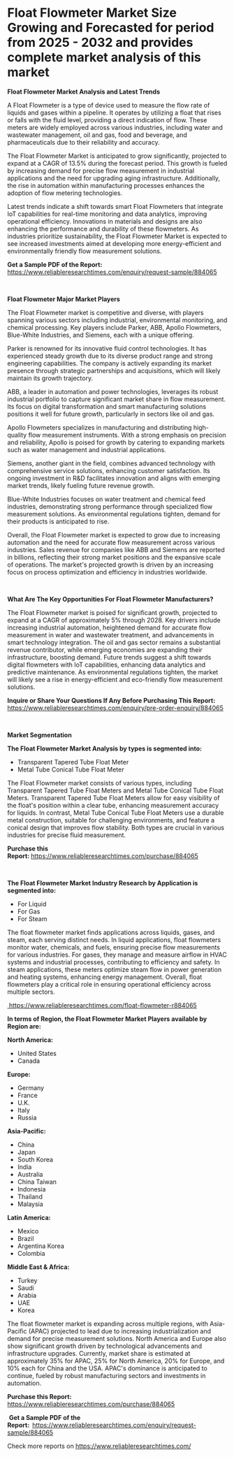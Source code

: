 <p><h1>Float Flowmeter Market Size Growing and Forecasted for period from 2025 - 2032 and provides complete market analysis of this market</h1></p><p><strong>Float Flowmeter Market Analysis and Latest Trends</strong></p>
<p><p>A Float Flowmeter is a type of device used to measure the flow rate of liquids and gases within a pipeline. It operates by utilizing a float that rises or falls with the fluid level, providing a direct indication of flow. These meters are widely employed across various industries, including water and wastewater management, oil and gas, food and beverage, and pharmaceuticals due to their reliability and accuracy.</p><p>The Float Flowmeter Market is anticipated to grow significantly, projected to expand at a CAGR of 13.5% during the forecast period. This growth is fueled by increasing demand for precise flow measurement in industrial applications and the need for upgrading aging infrastructure. Additionally, the rise in automation within manufacturing processes enhances the adoption of flow metering technologies.</p><p>Latest trends indicate a shift towards smart Float Flowmeters that integrate IoT capabilities for real-time monitoring and data analytics, improving operational efficiency. Innovations in materials and designs are also enhancing the performance and durability of these flowmeters. As industries prioritize sustainability, the Float Flowmeter Market is expected to see increased investments aimed at developing more energy-efficient and environmentally friendly flow measurement solutions.</p></p>
<p><strong>Get a Sample PDF of the Report:&nbsp;</strong> <a href="https://www.reliableresearchtimes.com/enquiry/request-sample/884065?utm_campaign=3297&utm_medium=2&utm_source=Github&utm_content=ia&utm_term=08042025&utm_id=float-flowmeter">https://www.reliableresearchtimes.com/enquiry/request-sample/884065</a></p>
<p>&nbsp;</p>
<p><strong>Float Flowmeter Major Market Players</strong></p>
<p><p>The Float Flowmeter market is competitive and diverse, with players spanning various sectors including industrial, environmental monitoring, and chemical processing. Key players include Parker, ABB, Apollo Flowmeters, Blue-White Industries, and Siemens, each with a unique offering.</p><p>Parker is renowned for its innovative fluid control technologies. It has experienced steady growth due to its diverse product range and strong engineering capabilities. The company is actively expanding its market presence through strategic partnerships and acquisitions, which will likely maintain its growth trajectory.</p><p>ABB, a leader in automation and power technologies, leverages its robust industrial portfolio to capture significant market share in flow measurement. Its focus on digital transformation and smart manufacturing solutions positions it well for future growth, particularly in sectors like oil and gas.</p><p>Apollo Flowmeters specializes in manufacturing and distributing high-quality flow measurement instruments. With a strong emphasis on precision and reliability, Apollo is poised for growth by catering to expanding markets such as water management and industrial applications.</p><p>Siemens, another giant in the field, combines advanced technology with comprehensive service solutions, enhancing customer satisfaction. Its ongoing investment in R&D facilitates innovation and aligns with emerging market trends, likely fueling future revenue growth.</p><p>Blue-White Industries focuses on water treatment and chemical feed industries, demonstrating strong performance through specialized flow measurement solutions. As environmental regulations tighten, demand for their products is anticipated to rise.</p><p>Overall, the Float Flowmeter market is expected to grow due to increasing automation and the need for accurate flow measurement across various industries. Sales revenue for companies like ABB and Siemens are reported in billions, reflecting their strong market positions and the expansive scale of operations. The market's projected growth is driven by an increasing focus on process optimization and efficiency in industries worldwide.</p></p>
<p>&nbsp;</p>
<p><strong>What Are The Key Opportunities For Float Flowmeter Manufacturers?</strong></p>
<p><p>The Float Flowmeter market is poised for significant growth, projected to expand at a CAGR of approximately 5% through 2028. Key drivers include increasing industrial automation, heightened demand for accurate flow measurement in water and wastewater treatment, and advancements in smart technology integration. The oil and gas sector remains a substantial revenue contributor, while emerging economies are expanding their infrastructure, boosting demand. Future trends suggest a shift towards digital flowmeters with IoT capabilities, enhancing data analytics and predictive maintenance. As environmental regulations tighten, the market will likely see a rise in energy-efficient and eco-friendly flow measurement solutions.</p></p>
<p><strong>Inquire or Share Your Questions If Any Before Purchasing This Report:</strong> <a href="https://www.reliableresearchtimes.com/enquiry/pre-order-enquiry/884065?utm_campaign=3297&utm_medium=2&utm_source=Github&utm_content=ia&utm_term=08042025&utm_id=float-flowmeter">https://www.reliableresearchtimes.com/enquiry/pre-order-enquiry/884065</a></p>
<p>&nbsp;</p>
<p><strong>Market Segmentation</strong></p>
<p><strong>The Float Flowmeter Market Analysis by types is segmented into:</strong></p>
<p><ul><li>Transparent Tapered Tube Float Meter</li><li>Metal Tube Conical Tube Float Meter</li></ul></p>
<p><p>The Float Flowmeter market consists of various types, including Transparent Tapered Tube Float Meters and Metal Tube Conical Tube Float Meters. Transparent Tapered Tube Float Meters allow for easy visibility of the float's position within a clear tube, enhancing measurement accuracy for liquids. In contrast, Metal Tube Conical Tube Float Meters use a durable metal construction, suitable for challenging environments, and feature a conical design that improves flow stability. Both types are crucial in various industries for precise fluid measurement.</p></p>
<p><strong>Purchase this Report:&nbsp;</strong><a href="https://www.reliableresearchtimes.com/purchase/884065?utm_campaign=3297&utm_medium=2&utm_source=Github&utm_content=ia&utm_term=08042025&utm_id=float-flowmeter">https://www.reliableresearchtimes.com/purchase/884065</a></p>
<p>&nbsp;</p>
<p><strong>The Float Flowmeter Market Industry Research by Application is segmented into:</strong></p>
<p><ul><li>For Liquid</li><li>For Gas</li><li>For Steam</li></ul></p>
<p><p>The float flowmeter market finds applications across liquids, gases, and steam, each serving distinct needs. In liquid applications, float flowmeters monitor water, chemicals, and fuels, ensuring precise flow measurements for various industries. For gases, they manage and measure airflow in HVAC systems and industrial processes, contributing to efficiency and safety. In steam applications, these meters optimize steam flow in power generation and heating systems, enhancing energy management. Overall, float flowmeters play a critical role in ensuring operational efficiency across multiple sectors.</p></p>
<p><a href="https://www.reliableresearchtimes.com/float-flowmeter-r884065?utm_campaign=3297&utm_medium=2&utm_source=Github&utm_content=ia&utm_term=08042025&utm_id=float-flowmeter">&nbsp;https://www.reliableresearchtimes.com/float-flowmeter-r884065</a></p>
<p><strong>In terms of Region, the Float Flowmeter Market Players available by Region are:</strong></p>
<p>
    <p> <strong> North America: </strong>
        <ul>
            <li>United States</li>
            <li>Canada</li>
        </ul>
        </p> 
    <p> <strong> Europe: </strong>
        <ul>
            <li>Germany</li>
            <li>France</li>
            <li>U.K.</li>
            <li>Italy</li>
            <li>Russia</li>
        </ul>
        </p> 
    <p> <strong> Asia-Pacific: </strong>
        <ul>
            <li>China</li>
            <li>Japan</li>
            <li>South Korea</li>
            <li>India</li>
            <li>Australia</li>
            <li>China Taiwan</li>
            <li>Indonesia</li>
            <li>Thailand</li>
            <li>Malaysia</li>
        </ul>
        </p> 
    <p> <strong> Latin America: </strong>
        <ul>
            <li>Mexico</li>
            <li>Brazil</li>
            <li>Argentina Korea</li>
            <li>Colombia</li>
        </ul>
        </p> 
    <p> <strong> Middle East & Africa: </strong>
        <ul>
            <li>Turkey</li>
            <li>Saudi</li>
            <li>Arabia</li>
            <li>UAE</li>
            <li>Korea</li>
        </ul>
    </p>
    </p>
<p><p>The float flowmeter market is expanding across multiple regions, with Asia-Pacific (APAC) projected to lead due to increasing industrialization and demand for precise measurement solutions. North America and Europe also show significant growth driven by technological advancements and infrastructure upgrades. Currently, market share is estimated at approximately 35% for APAC, 25% for North America, 20% for Europe, and 10% each for China and the USA. APAC's dominance is anticipated to continue, fueled by robust manufacturing sectors and investments in automation.</p></p>
<p><strong>Purchase this Report: </strong><a href="https://www.reliableresearchtimes.com/purchase/884065?utm_campaign=3297&utm_medium=2&utm_source=Github&utm_content=ia&utm_term=08042025&utm_id=float-flowmeter">https://www.reliableresearchtimes.com/purchase/884065</a></p>
<p>&nbsp;<strong>Get a Sample PDF of the Report:&nbsp;&nbsp;</strong><a href="https://www.reliableresearchtimes.com/enquiry/request-sample/884065?utm_campaign=3297&utm_medium=2&utm_source=Github&utm_content=ia&utm_term=08042025&utm_id=float-flowmeter">https://www.reliableresearchtimes.com/enquiry/request-sample/884065</a></p>
<p><strong></strong></p>
<p>Check more reports on <a href="https://www.reliableresearchtimes.com/?utm_campaign=3297&utm_medium=2&utm_source=Github&utm_content=ia&utm_term=08042025&utm_id=float-flowmeter">https://www.reliableresearchtimes.com/</a></p>